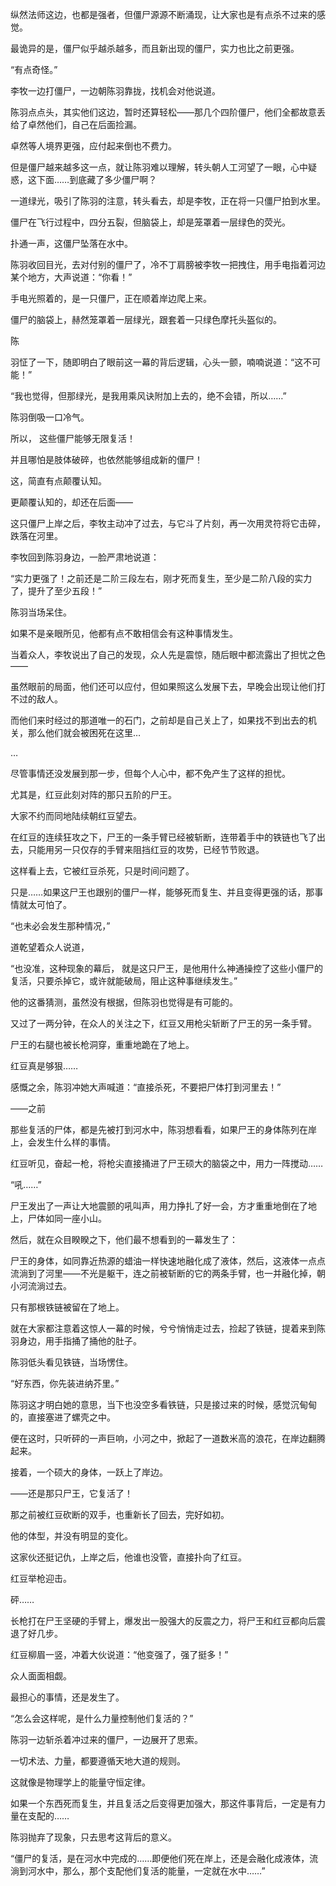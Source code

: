 纵然法师这边，也都是强者，但僵尸源源不断涌现，让大家也是有点杀不过来的感觉。

最诡异的是，僵尸似乎越杀越多，而且新出现的僵尸，实力也比之前更强。

“有点奇怪。”

李牧一边打僵尸，一边朝陈羽靠拢，找机会对他说道。

陈羽点点头，其实他们这边，暂时还算轻松——那几个四阶僵尸，他们全都故意丢给了卓然他们，自己在后面捡漏。

卓然等人境界更强，应付起来倒也不费力。

但是僵尸越来越多这一点，就让陈羽难以理解，转头朝人工河望了一眼，心中疑惑，这下面……到底藏了多少僵尸啊？

一道绿光，吸引了陈羽的注意，转头看去，却是李牧，正在将一只僵尸拍到水里。

僵尸在飞行过程中，四分五裂，但脑袋上，却是笼罩着一层绿色的荧光。

扑通一声，这僵尸坠落在水中。

陈羽收回目光，去对付别的僵尸了，冷不丁肩膀被李牧一把拽住，用手电指着河边某个地方，大声说道：“你看！”

手电光照着的，是一只僵尸，正在顺着岸边爬上来。

僵尸的脑袋上，赫然笼罩着一层绿光，跟套着一只绿色摩托头盔似的。

陈

羽怔了一下，随即明白了眼前这一幕的背后逻辑，心头一颤，喃喃说道：“这不可能！”

“我也觉得，但那绿光，是我用乘风诀附加上去的，绝不会错，所以……”

陈羽倒吸一口冷气。

所以， 这些僵尸能够无限复活！

并且哪怕是肢体破碎，也依然能够组成新的僵尸！

这，简直有点颠覆认知。

更颠覆认知的，却还在后面——

这只僵尸上岸之后，李牧主动冲了过去，与它斗了片刻，再一次用灵符将它击碎，跌落在河里。

李牧回到陈羽身边，一脸严肃地说道：

“实力更强了！之前还是二阶三段左右，刚才死而复生，至少是二阶八段的实力了，提升了至少五段！”

陈羽当场呆住。

如果不是亲眼所见，他都有点不敢相信会有这种事情发生。

当着众人，李牧说出了自己的发现，众人先是震惊，随后眼中都流露出了担忧之色——

虽然眼前的局面，他们还可以应付，但如果照这么发展下去，早晚会出现让他们打不过的敌人。

而他们来时经过的那道唯一的石门，之前却是自己关上了，如果找不到出去的机关，那么他们就会被困死在这里…

…

尽管事情还没发展到那一步，但每个人心中，都不免产生了这样的担忧。

尤其是，红豆此刻对阵的那只五阶的尸王。

大家不约而同地陆续朝红豆望去。

在红豆的连续狂攻之下，尸王的一条手臂已经被斩断，连带着手中的铁链也飞了出去，只能用另一只仅存的手臂来阻挡红豆的攻势，已经节节败退。

这样看上去，它被红豆杀死，只是时间问题了。

只是……如果这尸王也跟别的僵尸一样，能够死而复生、并且变得更强的话，那事情就太可怕了。

“也未必会发生那种情况，”

道乾望着众人说道，

“也没准，这种现象的幕后， 就是这只尸王，是他用什么神通操控了这些小僵尸的复活，只要杀掉它，或许就能破局，阻止这种事继续发生。”

他的这番猜测，虽然没有根据，但陈羽也觉得是有可能的。

又过了一两分钟，在众人的关注之下，红豆又用枪尖斩断了尸王的另一条手臂。

尸王的右腿也被长枪洞穿，重重地跪在了地上。

红豆真是够狠……

感慨之余，陈羽冲她大声喊道：“直接杀死，不要把尸体打到河里去！”

——之前

那些复活的尸体，都是先被打到河水中，陈羽想看看，如果尸王的身体陈列在岸上，会发生什么样的事情。

红豆听见，奋起一枪，将枪尖直接捅进了尸王硕大的脑袋之中，用力一阵搅动……

“吼……”

尸王发出了一声让大地震颤的吼叫声，用力挣扎了好一会，方才重重地倒在了地上，尸体如同一座小山。

然后，就在众目睽睽之下，他们最不想看到的一幕发生了：

尸王的身体，如同靠近热源的蜡油一样快速地融化成了液体，然后，这液体一点点流淌到了河里——不光是躯干，连之前被斩断的它的两条手臂，也一并融化掉，朝小河流淌过去。

只有那根铁链被留在了地上。

就在大家都注意着这惊人一幕的时候，兮兮悄悄走过去，捡起了铁链，提着来到陈羽身边，用手指捅了捅他的肚子。

陈羽低头看见铁链，当场愣住。

“好东西，你先装进纳芥里。”

陈羽这才明白她的意思，当下也没空多看铁链，只是接过来的时候，感觉沉甸甸的，直接塞进了螺壳之中。

便在这时，只听砰的一声巨响，小河之中，掀起了一道数米高的浪花，在岸边翻腾起来。

接着，一个硕大的身体，一跃上了岸边。

——还是那只尸王，它复活了！

那之前被红豆砍断的双手，也重新长了回去，完好如初。

他的体型，并没有明显的变化。

这家伙还挺记仇，上岸之后，他谁也没管，直接扑向了红豆。

红豆举枪迎击。

砰……

长枪打在尸王坚硬的手臂上，爆发出一股强大的反震之力，将尸王和红豆都向后震退了好几步。

红豆柳眉一竖，冲着大伙说道：“他变强了，强了挺多！”

众人面面相觑。

最担心的事情，还是发生了。

“怎么会这样呢，是什么力量控制他们复活的？”

陈羽一边斩杀着冲过来的僵尸，一边展开了思索。

一切术法、力量，都要遵循天地大道的规则。

这就像是物理学上的能量守恒定律。

如果一个东西死而复生，并且复活之后变得更加强大，那这件事背后，一定是有力量在支配的……

陈羽抛弃了现象，只去思考这背后的意义。

“僵尸的复活，是在河水中完成的……即便他们死在岸上，还是会融化成液体，流淌到河水中，那么，那个支配他们复活的能量，一定就在水中……”
